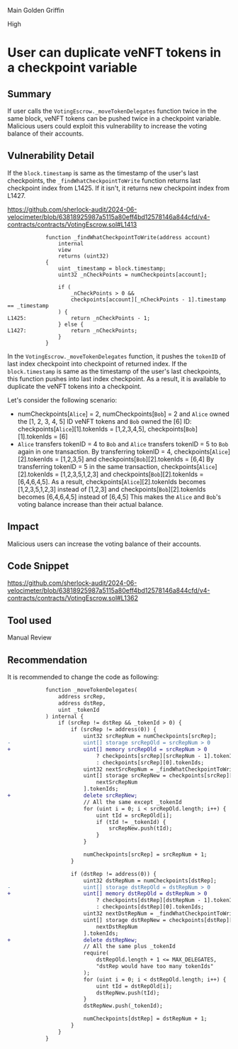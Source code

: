 Main Golden Griffin

High

# User can duplicate veNFT tokens in a checkpoint variable

## Summary

If user calls the `VotingEscrow._moveTokenDelegates` function twice in the same block, veNFT tokens can be pushed twice in a checkpoint variable.
Malicious users could exploit this vulnerability to increase the voting balance of their accounts.

## Vulnerability Detail

If the `block.timestamp` is same as the timestamp of the user's last checkpoints, the `_findWhatCheckpointToWrite` function returns last checkpoint index from L1425.
If it isn't, it returns new checkpoint index from L1427.

https://github.com/sherlock-audit/2024-06-velocimeter/blob/63818925987a5115a80eff4bd12578146a844cfd/v4-contracts/contracts/VotingEscrow.sol#L1413

```solidity
            function _findWhatCheckpointToWrite(address account)
                internal
                view
                returns (uint32)
            {
                uint _timestamp = block.timestamp;
                uint32 _nCheckPoints = numCheckpoints[account];

                if (
                    _nCheckPoints > 0 &&
                    checkpoints[account][_nCheckPoints - 1].timestamp == _timestamp
                ) {
L1425:              return _nCheckPoints - 1;
                } else {
L1427:              return _nCheckPoints;
                }
            }
```

In the `VotingEscrow._moveTokenDelegates` function, it pushes the `tokenID` of last index checkpoint into checkpoint of returned index.
If the `block.timestamp` is same as the timestamp of the user's last checkpoints, this function pushes into last index checkpoint.
As a result, it is available to duplicate the veNFT tokens into a checkpoint.

Let's consider the following scenario:
- numCheckpoints[`Alice`] = 2, numCheckpoints[`Bob`] = 2 and `Alice` owned the [1, 2, 3, 4, 5] ID veNFT tokens and `Bob` owned the [6] ID: checkpoints[`Alice`][1].tokenIds = [1,2,3,4,5], checkpoints[`Bob`][1].tokenIds = [6]
- `Alice` transfers tokenID = 4 to `Bob` and `Alice` transfers tokenID = 5 to `Bob` again in one transaction.
By transferring tokenID = 4, checkpoints[`Alice`][2].tokenIds = [1,2,3,5] and checkpoints[`Bob`][2].tokenIds = [6,4]
By transferring tokenID = 5 in the same transaction, checkpoints[`Alice`][2].tokenIds = [1,2,3,5,1,2,3] and checkpoints[`Bob`][2].tokenIds = [6,4,6,4,5].
As a result, checkpoints[`Alice`][2].tokenIds becomes [1,2,3,5,1,2,3] instead of [1,2,3] and checkpoints[`Bob`][2].tokenIds becomes [6,4,6,4,5] instead of [6,4,5]
This makes the `Alice` and `Bob`'s voting balance increase than their actual balance.

## Impact

Malicious users can increase the voting balance of their accounts.

## Code Snippet

https://github.com/sherlock-audit/2024-06-velocimeter/blob/63818925987a5115a80eff4bd12578146a844cfd/v4-contracts/contracts/VotingEscrow.sol#L1362

## Tool used

Manual Review

## Recommendation

It is recommended to change the code as following:

```diff
            function _moveTokenDelegates(
                address srcRep,
                address dstRep,
                uint _tokenId
            ) internal {
                if (srcRep != dstRep && _tokenId > 0) {
                    if (srcRep != address(0)) {
                        uint32 srcRepNum = numCheckpoints[srcRep];
-                       uint[] storage srcRepOld = srcRepNum > 0
+                       uint[] memory srcRepOld = srcRepNum > 0
                            ? checkpoints[srcRep][srcRepNum - 1].tokenIds
                            : checkpoints[srcRep][0].tokenIds;
                        uint32 nextSrcRepNum = _findWhatCheckpointToWrite(srcRep);
                        uint[] storage srcRepNew = checkpoints[srcRep][
                            nextSrcRepNum
                        ].tokenIds;
+                       delete srcRepNew;
                        // All the same except _tokenId
                        for (uint i = 0; i < srcRepOld.length; i++) {
                            uint tId = srcRepOld[i];
                            if (tId != _tokenId) {
                                srcRepNew.push(tId);
                            }
                        }

                        numCheckpoints[srcRep] = srcRepNum + 1;
                    }

                    if (dstRep != address(0)) {
                        uint32 dstRepNum = numCheckpoints[dstRep];
-                       uint[] storage dstRepOld = dstRepNum > 0
+                       uint[] memory dstRepOld = dstRepNum > 0
                            ? checkpoints[dstRep][dstRepNum - 1].tokenIds
                            : checkpoints[dstRep][0].tokenIds;
                        uint32 nextDstRepNum = _findWhatCheckpointToWrite(dstRep);
                        uint[] storage dstRepNew = checkpoints[dstRep][
                            nextDstRepNum
                        ].tokenIds;
+                       delete dstRepNew;
                        // All the same plus _tokenId
                        require(
                            dstRepOld.length + 1 <= MAX_DELEGATES,
                            "dstRep would have too many tokenIds"
                        );
                        for (uint i = 0; i < dstRepOld.length; i++) {
                            uint tId = dstRepOld[i];
                            dstRepNew.push(tId);
                        }
                        dstRepNew.push(_tokenId);

                        numCheckpoints[dstRep] = dstRepNum + 1;
                    }
                }
            }
```
